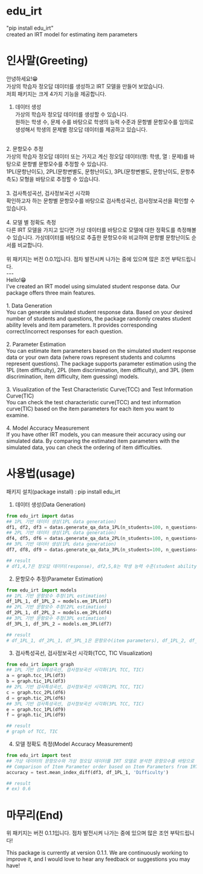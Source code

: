 # edu_irt
"pip install edu_irt"<br>
created an IRT model for estimating item parameters

# 인사말(Greeting)
안녕하세요!😁<br>
가상의 학습자 정오답 데이터를 생성하고 IRT 모델을 만들어 보았습니다.<br>
저희 패키지는 크게 4가지 기능을 제공합니다.

1. 데이터 생성<br>
가상의 학습자 정오답 데이터를 생성할 수 있습니다.<br>
원하는 학생 수, 문제 수를 바탕으로 학생의 능력 수준과 문항별 문항모수를 임의로 생성해서 학생의 문제별 정오답 데이터를 제공하고 있습니다.<br>
<br>
2. 문항모수 추정<br>
가상의 학습자 정오답 데이터 또는 가지고 계신 정오답 데이터(행: 학생, 열 : 문제)를 바탕으로 문항별 문항모수를 추정할 수 있습니다.<br>
1PL(문항난이도), 2PL(문항변별도, 문항난이도), 3PL(문항변별도, 문항난이도, 문항추측도) 모형을 바탕으로 추정할 수 있습니다.<br>
<br>
3. 검사특성곡선, 검사정보곡선 시각화<br>
확인하고자 하는 문항별 문항모수를 바탕으로 검사특성곡선, 검사정보곡선을 확인할 수 있습니다.<br>
<br>
4. 모델 별 정확도 측정<br>
다른 IRT 모델을 가지고 있다면 가상 데이터를 바탕으로 모델에 대한 정확도를 측정해볼 수 있습니다. 가상데이터를 바탕으로 추출한 문항모수와 비교하여 문항별 문항난이도 순서를 비교합니다.<br>
<br>
위 패키지는 버전 0.0.1입니다. 점차 발전시켜 나가는 중에 있으며 많은 조언 부탁드립니다.<br>
---
<br>
Hello!😁
<br>
I’ve created an IRT model using simulated student response data. Our package offers three main features.<br>
<br>
1. Data Generation<br>
You can generate simulated student response data. Based on your desired number of students and questions, the package randomly creates student ability levels and item parameters. It provides corresponding correct/incorrect responses for each question.<br>
<br>
2. Parameter Estimation<br>
You can estimate item parameters based on the simulated student response data or your own data (where rows represent students and columns represent questions). The package supports parameter estimation using the 1PL (item difficulty), 2PL (item discrimination, item difficulty), and 3PL (item discrimination, item difficulty, item guessing) models.<br>
<br>
3. Visualization of the Test Characteristic Curve(TCC) and Test Information Curve(TIC)<br>
You can check the test characteristic curve(TCC) and test information curve(TIC) based on the item parameters for each item you want to examine.<br>
<br>
4. Model Accuracy Measurement<br>
If you have other IRT models, you can measure their accuracy using our simulated data. By comparing the estimated item parameters with the simulated data, you can check the ordering of item difficulties.<br>


# 사용법(usage)
패키지 설치(package install) : pip install edu_irt

1. 데이터 생성(Data Generation)

```python
from edu_irt import datas
## 1PL 기반 데이터 생성(1PL data generation)
df1, df2, df3 = datas.generate_qa_data_1PL(n_students=100, n_questions=30, random_state=42) # default 100, 30, 42
## 2PL 기반 데이터 생성(1PL data generation)
df4, df5, df6 = datas.generate_qa_data_2PL(n_students=100, n_questions=30, random_state=42) # default 100, 30, 42
## 3PL 기반 데이터 생성(1PL data generation)
df7, df8, df9 = datas.generate_qa_data_3PL(n_students=100, n_questions=30, random_state=42) # default 100, 30, 42

## result
# df1,4,7은 정오답 데이터(response), df2,5,8는 학생 능력 수준(student ability levels), df3,6,9는 문항모수(item parameters)
```

2. 문항모수 추정(Parameter Estimation)

```python
from edu_irt import models
## 1PL 기반 문항모수 추정(1PL estimation)
df_1PL_1, df_1PL_2 = models.em_1PL(df1)
## 2PL 기반 문항모수 추정(2PL estimation)
df_2PL_1, df_2PL_2 = models.em_2PL(df4)
## 3PL 기반 문항모수 추정(3PL estimation)
df_3PL_1, df_3PL_2 = models.em_3PL(df7)

## result
# df_1PL_1, df_2PL_1, df_3PL_1은 문항모수(item parameters), df_1PL_2, df_2PL_2, df_3PL_3는 학생 능력 수준(student ability levels)
```

3. 검사특성곡선, 검사정보곡선 시각화(TCC, TIC Visualization)

```python
from edu_irt import graph
## 1PL 기반 검사특성곡선, 검사정보곡선 시각화(1PL TCC, TIC)
a = graph.tcc_1PL(df3)
b = graph.tic_1PL(df3)
## 2PL 기반 검사특성곡선, 검사정보곡선 시각화(2PL TCC, TIC)
c = graph.tcc_2PL(df6)
d = graph.tic_2PL(df6)
## 3PL 기반 검사특성곡선, 검사정보곡선 시각화(3PL TCC, TIC)
e = graph.tcc_1PL(df9)
f = graph.tic_1PL(df9)

## result
# graph of TCC, TIC
```

4. 모델 정확도 측정(Model Accuracy Measurement)

```python
from edu_irt import test
## 가상 데이터의 문항모수와 가상 정오답 데이터를 IRT 모델로 분석한 문항모수를 바탕으로 문항난이도 순서 비교
## Comparison of Item Parameter order based on Item Parameters from IRT Model Analysis of simulated response data and simulated item parameters
accuracy = test.mean_index_diff(df3, df_1PL_1, 'Difficulty')

## result
# ex) 0.6
```

# 마무리(End)
위 패키지는 버전 0.1.1입니다. 점차 발전시켜 나가는 중에 있으며 많은 조언 부탁드립니다!

This package is currently at version 0.1.1. We are continuously working to improve it, and I would love to hear any feedback or suggestions you may have!